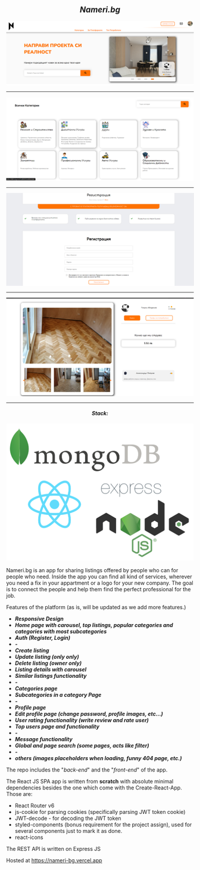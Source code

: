 <h2 align="center"><i>Nameri.bg </i></h3>
<p align="center">
      <a href="https://nameri-bg.vercel.app">
    <img src="./banner.png"/>
    <hr/>
    <img src="./categories.png"/>
    <hr/>
    <img src="./auth.png"/>
    <hr/>
    <img src="./listing.png"/>
    <hr/>
    </a>
<p>


<h4 align="center"><i>Stack: </i></h3>

<img src="./mern_logo.png"/>

Nameri.bg is an app for sharing listings offered by people who can for people who need. Inside the app you can find all kind of services, wherever you need a fix in your appartment or a logo for your new company.
The goal is to connect the people and help them find the perfect professional for the job.

Features of the platform (as is, will be updated as we add more features.)

- <i><b>Responsive Design</b></i>
- <i><b>Home page with carousel, top listings, popular categories and categories with most subcategories</b></i>
- <i><b>Auth (Register, Login)</b></i>
- <i><b>-</b></i>
- <i><b>Create listing</b></i>
- <i><b>Update listing (only only)</b></i>
- <i><b>Delete listing (owner only)</b></i>
- <i><b>Listing details with carousel</b></i>
- <i><b>Similar listings functionality</b></i>
- <i><b>-</b></i>
- <i><b>Categories page</b></i>
- <i><b>Subcategories in a category Page</b></i>
- <i><b>-</b></i>
- <i><b>Profile page</b></i>
- <i><b>Edit profile page (change password, profile images, etc...)</b></i>
- <i><b>User rating functionality (write review and rate user)</b></i>
- <i><b>Top users page and functionality</b></i>
- <i><b>-</b></i>
- <i><b>Message functionality</b></i>
- <i><b>Global and page search (some pages, acts like filter)</b></i>
- <i><b>-</b></i>
- <i><b>others (images placeholders when loading, funny 404 page, etc.)</b></i>

The repo includes the "<i>back-end</i>" and the "<i>front-end</i>" of the app.


The React JS SPA app is written from <b>scratch</b> with absolute minimal dependencies besides the one which come with the Create-React-App.
Those are:

- React Router v6
- js-cookie for parsing cookies (specifically parsing JWT token cookie)
- JWT-decode - for decoding the JWT token
- styled-components (bonus requirement for the project assign), used for several components just to mark it as done.
- react-icons

The REST API is written on Express JS

Hosted at <a href="https://nameri-bg.vercel.app/"/>https://nameri-bg.vercel.app